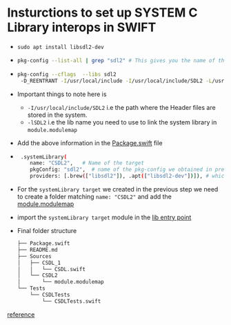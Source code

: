 # Insturctions to set up SYSTEM C Library interops in SWIFT
- `sudo apt install libsdl2-dev`
- ```sh
  pkg-config --list-all | grep "sdl2" # This gives you the name of the pkgconfig i.e "sdl2"
  ```
- ```sh
  pkg-config --cflags  --libs sdl2
   -D_REENTRANT -I/usr/local/include -I/usr/local/include/SDL2 -L/usr/local/lib -Wl,-rpath,/usr/local/lib -Wl,--enable-new-dtags -lSDL2
  ```
- Important things to note here is
  - `-I/usr/local/include/SDL2` i.e the path where the Header files are stored in the system.
  - `-lSDL2` i.e the lib name you need to use to link the system library in `module.modulemap`
- Add the above information in the [Package.swift](https://github.com/Santhosh-KS/CSDL2/blob/master/Package.swift) file
- ```sh
   .systemLibrary(
      name: "CSDL2",   # Name of the target
      pkgConfig: "sdl2",  # name of the pkg-config we obtained in previous steps
      providers: [.brew(["libsdl2"]), .apt(["libsdl2-dev"])]), # which command to use to install the system lib. Example: "sudo apt install libsdl2-dev" in debian linux

  ```
- For the `systemLibrary target` we created in the previous step we need to create a folder matching `name: "CSDL2"` and add the [module.modulemap](https://github.com/Santhosh-KS/CSDL2/blob/master/Sources/CSDL2/module.modulemap)
- import the `systemLibrary target` module in the [lib entry point](https://github.com/Santhosh-KS/CSDL2/blob/master/Sources/CSDL_1/CSDL.swift)
 
- Final folder structure 
  ```sh
  ├── Package.swift
  ├── README.md
  ├── Sources
  │   ├── CSDL_1
  │   │   └── CSDL.swift
  │   └── CSDL2
  │       └── module.modulemap
  └── Tests
      └── CSDLTests
          └── CSDLTests.swift
  ```

[reference](https://github.com/apple/swift-package-manager/blob/main/Documentation/Usage.md)
